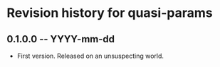 # Revision history for quasi-params

## 0.1.0.0 -- YYYY-mm-dd

* First version. Released on an unsuspecting world.
